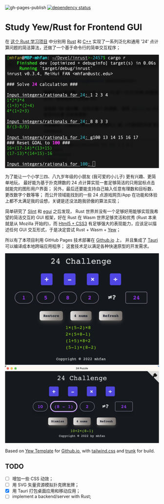 
![gh-pages-publish](https://github.com/mhfan/inyew/actions/workflows/publish_gh_pages.yml/badge.svg)
[![dependency status](https://deps.rs/repo/github/mhfan/inyew/status.svg)](https://deps.rs/repo/github/mhfan/inyew)

# Study Yew/Rust for Frontend GUI

在 [这个 Rust 学习项目](https://github.com/mhfan/inrust) 中分别用
[Rust](https://github.com/mhfan/inrust/blob/master/src/calc24.rs) 和
[C++](https://github.com/mhfan/inrust/blob/master/src/calc24.cpp) 实现了一系列泛化和通用
'24' 点计算问题的简洁算法，还做了一个基于命令行的简单交互程序；

![screen inrust](assets/screen-inrust.jpg)

为了能让一个小学三四、八九岁年级的小朋友 (我可爱的小儿子) 更有兴趣、更简单地玩，
最好能为基于扑克牌数的 24 点计算实现一套足够简洁的只用鼠标点击就能完的图形用户界面；
另外，最后还要能支持自己输入任意有理数和目标数、更改数字个数等等；
而公开领域能找到的一些 24 点游戏网页/App 在功能和体验上都不太满足我的设想，关键是还没法跑我骄傲的算法实现；

简单研究了 [Slint](https://github.com/slint-ui/slint) 和 [egui](https://github.com/emilk/egui)
之后发现， Rust 世界并没有一个足够好用能够实现我希望的简洁交互的 GUI 框架，好在 Rust 在 Wasm 世界足够灵活和优秀
(Rust 本来就是从 Mozilla 开始的)，而 [Html5 + CSS3](https://www.w3schools.com/html/)
有足够强大的表现能力，应该足以描述任何 GUI 交互形式，于是决定尝试 Rust + Wasm + [Yew](https://yew.rs/)；

所以有了本项目利用 GitHub Pages 技术部署在 [Github.io](https://pages.github.com/) 上，
并且集成了 [Tauri](https://github.com/tauri-apps/tauri) 可以编译成本地跨端应用程序；
这套技术足以满足各种快速原型的开发需求。

![24 puzzle](assets/screen-24-puzzle.jpg?raw=true)
![24 puzzle by Tauri](assets/tauri-24-puzzle.jpg?raw=true)

Based on [Yew Template](https://github.com/Ja-sonYun/yew-template-for-github-io) for
[Github.io](https://pages.github.com/), with [tailwind.css](https://tailwindcss.com/) and
[trunk](https://trunkrs.dev) for build.

## TODO

+ [ ] 增加一些 CSS 动效；
+ [ ] 用 SVG 矢量资源模拟扑克牌发牌；
+ [x] 用 Tauri 打包桌面应用和移动应用；
+ [ ] implement a backend/server with Rust;
